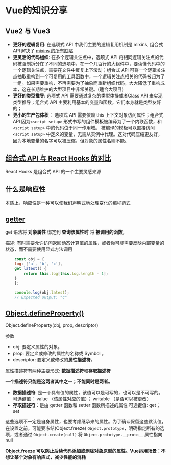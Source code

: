 # Vue的知识分享

## Vue2 与 Vue3
-   **更好的逻辑复用**: 在选项式 API 中我们主要的逻辑复用机制是 mixins, 组合式 API 解决了 [mixins 的所有缺陷](https://cn.vuejs.org/guide/reusability/composables.html#comparisons-with-other-techniques)
-   **更灵活的代码组织**: 在多个逻辑关注点中，选项式 API 将相同逻辑关注点的代码被强制拆分在了不同的选项中，在一个几百行的大组件中，要读懂代码中的一个逻辑关注点，需要在文件中反复上下滚动；组合式 API 可将一个逻辑关注点抽取重构到一个可复用的工具函数中，一个逻辑关注点相关的代码被归为了一组。如果需要重构，不再需要为了抽象而重新组织代码，大大降低了重构成本，这在长期维护的大型项目中非常关键。(适合大项目)
-   **更好的类型推导**: 选项式 API 需要通过复杂的类型体操或者Class API 来实现类型推导；组合式 API 主要利用基本的变量和函数，它们本身就是类型友好的；
-   **更小的生产包体积**： 选项式 API 需要依赖 this 上下文对象访问属性；组合式 API 因为`<script setup>` 形式书写的组件模板被编译为了一个内联函数，和 `<script setup>` 中的代码位于同一作用域。 被编译的模板可以直接访问 `<script setup>` 中定义的变量，无需从实例中代理。这对代码压缩更友好，因为本地变量的名字可以被压缩，但对象的属性名则不能。


## [组合式 API 与 React Hooks 的对比](https://cn.vuejs.org/guide/extras/composition-api-faq.html#comparison-with-react-hooks)
React Hooks 是组合式 API 的一个主要灵感来源


## 什么是响应性
本质上，响应性是一种可以使我们声明式地处理变化的编程范式


## [getter](https://developer.mozilla.org/zh-CN/docs/Web/JavaScript/Reference/Functions/get)
get 语法将 **对象属性** 绑定到 **查询该属性时** 将 **被调用的函数**。

描述: 有时需要允许访问返回动态计算值的属性，或者你可能需要反映内部变量的状态，而不需要使用显式方法调用

```js
    const obj = {
    log: ['a', 'b', 'c'],
    get latest() {
        return this.log[this.log.length - 1];
    }
    };

    console.log(obj.latest);
    // Expected output: "c"
```

## [Object.defineProperty()](https://developer.mozilla.org/zh-CN/docs/Web/JavaScript/Reference/Global_Objects/Object/defineProperty)

Object.defineProperty(obj, prop, descriptor)

参数
-   obj: 要定义属性的对象。
-   prop: 要定义或修改的属性的名称或 Symbol 。
-   descriptor: 要定义或修改的**属性描述符**。

属性描述符有两种主要形式: **数据描述符**和**存取描述符**

**一个描述符只能是这两者其中之一；不能同时是两者。**

-   **数据描述符**: 是一个具有值的属性，该值可以是可写的，也可以是不可写的。
可选键值： value （该属性对应的值）； writable （是否可以被更改）
-   **存取描述符**：是由 getter 函数和 setter 函数所描述的属性
可选键值: get； set

这些选项不一定是自身属性，也要考虑继承来的属性。为了确认保留这些默认值，在设置之前，可能要冻结(Object.freeze) `Object.prototype`，明确指定所有的选项，或者通过 `Object.create(null)` 将 `Object.prototype.__proto__` 属性指向 null

**Object.freeze 可以防止后续代码添加或删除对象原型的属性。Vue运用场景：不想让某个对象有响应式，减少性能的消耗**
